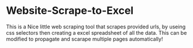 # Website-Scrape-to-Excel
This is a Nice little web scraping tool that scrapes provided urls, by useing css selectors 
then creating a excel spreadsheet of all the data. This can be modified to propagate and scarape
multiple pages automatically!
